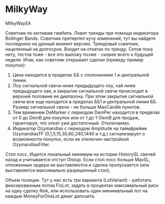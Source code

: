 # MilkyWay
MilkyWayEA

Советник по мотивам гамбита. Ловит тренды при помощи индикатора Bollinger Bands. Советник претерпел кучу изменений, тут вы найдете последнюю на данный момент версию.
Трендовый советник, нацеленный на долгосрок. Входит на откатах по тренду.
Сетов пока нету, тестов тоже - все это выложу позже - скорее всего к будущей неделе.
Итак, как советник открывает сделки (приведу пример покупок):
1. Цена находится в пределах ББ с отклонением 1 и центральной линии.
2. Лоу сигнальной свечи ниже предыдущего лоу, хай ниже предыдущего хая, а закрытие сигнальной свечи происходит в верхней половине ее диапазона. При этом закрытие сигнальной свечи все еще находится в пределах ББ1 и центральной линии ББ. Размер сигнальной свечи - не больше MaxCandle пунктов.
3. Тем временем DeMarker с периодом DemPer находится в пределах от 0 до DemB для покупок или от 1 до 1-DemB для продаж, гарантируя, что откат уже достаточный. Отключаемо.
4. Индикатор Ozymandias с периодом Amplitude на таймфрейме OzymandiasTF (0,1,5,15,30,60,240,1440 и т.д.) сигнализирует о возможности покупок, если не отключен настройкой OzymandiasFilter.

Стоп лосс. Ищется локальный минимум на истории HistorySL свечей назад и учитывается отступ Otstup. Если стоп лосс больше MaxSL, отложенные ордера не выставляются и сделка пропускается (или выставляется максимально разрешенный стоп).

Объем позиции. Тут у нас есть три варианта (LotVariant) - работать фиксированным лотом FixLot, задать в процентах максимальный риск на одну сделку Risk, или использовать один минимальный лот на каждые MoneyForOneLot денег депозита.
